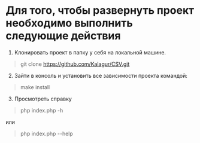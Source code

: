 # Для того, чтобы развернуть проект необходимо выполнить следующие действия


1. Клонировать проект в папку у себя на локальной машине.
> git clone https://github.com/Kalagur/CSV.git

2. Зайти в консоль и установить все зависимости проекта командой:
> make install

3. Просмотреть справку
> php index.php -h

или 

> php index.php --help






